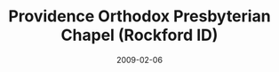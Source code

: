 ---
date: &id001 2009-02-06
end_date: null
location:
  address: 6799 Guilford Road
  city: Rockford
  state: ID
minister:
- end: null
  name: John Hilbelink
  start: 2009-02-06
  type: Organizing Pastor
ministers:
- John Hilbelink
name: Providence Orthodox Presbyterian Chapel
names:
- end: null
  name: Providence Orthodox Presbyterian Chapel
  start: 2009-02-06
origination_date: *id001
raw_data: "ID\tRockford\nProvidence Orthodox Presbyterian Chapel  (February 6, 2009-\
  \ )\n6799 Guilford Road\nOrg. Pastor: John Hilbelink, 2009-\n"
received_from: null
states:
- ID
status:
  active: true
  end_date: null
  reason: null
  received_from: null
  withdrawal_to: null
title: Providence Orthodox Presbyterian Chapel (Rockford ID)
year_established:
- 2009

---